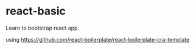 # react-basic
Learn to bootstrap react app.

using https://github.com/react-boilerplate/react-boilerplate-cra-template
